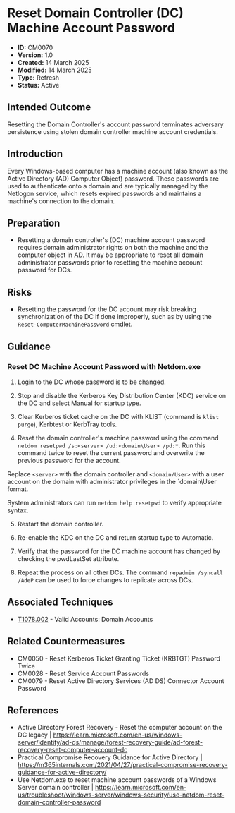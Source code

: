 # Reset Domain Controller (DC) Machine Account Password

* **ID:** CM0070
* **Version:** 1.0
* **Created:** 14 March 2025
* **Modified:** 14 March 2025
* **Type:** Refresh
* **Status:** Active

## Intended Outcome

Resetting the Domain Controller's account password terminates adversary persistence using stolen domain controller machine account credentials. 

## Introduction

Every Windows-based computer has a machine account (also known as the Active Directory (AD) Computer Object) password. These passwords are used to authenticate onto a domain and are typically managed by the Netlogon service, which resets expired passwords and maintains a machine's connection to the domain.

## Preparation

- Resetting a domain controller's (DC) machine account password requires domain administrator rights on both the machine and the computer object in AD. It may be appropriate to reset all domain administrator passwords prior to resetting the machine account password for DCs. 

## Risks

- Resetting the password for the DC account may risk breaking synchronization of the DC if done improperly, such as by using the `Reset-ComputerMachinePassword` cmdlet.

## Guidance

### Reset DC Machine Account Password with Netdom.exe

1. Login to the DC whose password is to be changed. 

2. Stop and disable the Kerberos Key Distribution Center (KDC) service on the DC and select Manual for startup type. 

3. Clear Kerberos ticket cache on the DC with KLIST (command is `klist purge`), Kerbtest or KerbTray tools.

4. Reset the domain controller's machine password using the command `netdom resetpwd /s:<server> /ud:<domain\User> /pd:*`. Run this command twice to reset the current password and overwrite the previous password for the account.

Replace `<server>` with the domain controller and `<domain/User>` with a user account on the domain with administrator privileges in the `domain\User format. 

System administrators can run `netdom help resetpwd` to verify appropriate syntax. 

5. Restart the domain controller.

6. Re-enable the KDC on the DC and return startup type to Automatic.

7. Verify that the password for the DC machine account has changed by checking the pwdLastSet attribute.

8. Repeat the process on all other DCs. The command `repadmin /syncall /AdeP` can be used to force changes to replicate across DCs.

## Associated Techniques

- [T1078.002](https://attack.mitre.org/techniques/T1078/002/) - Valid Accounts: Domain Accounts  

## Related Countermeasures

-   CM0050 - Reset Kerberos Ticket Granting Ticket (KRBTGT) Password Twice
-   CM0028 - Reset Service Account Passwords
-   CM0079 - Reset Active Directory Services (AD DS) Connector Account Password

## References

- Active Directory Forest Recovery - Reset the computer account on the DC legacy | <https://learn.microsoft.com/en-us/windows-server/identity/ad-ds/manage/forest-recovery-guide/ad-forest-recovery-reset-computer-account-dc>
- Practical Compromise Recovery Guidance for Active Directory | <https://m365internals.com/2021/04/27/practical-compromise-recovery-guidance-for-active-directory/>
- Use Netdom.exe to reset machine account passwords of a Windows Server domain controller | <https://learn.microsoft.com/en-us/troubleshoot/windows-server/windows-security/use-netdom-reset-domain-controller-password>
